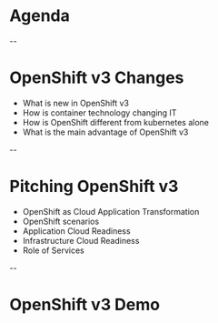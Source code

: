 # Agenda

--

# OpenShift v3 Changes

* What is new in OpenShift v3
* How is container technology changing IT
* How is OpenShift different from kubernetes alone
* What is the main advantage of OpenShift v3

--

# Pitching OpenShift v3

* OpenShift as Cloud Application Transformation
* OpenShift scenarios
* Application Cloud Readiness
* Infrastructure Cloud Readiness
* Role of Services

--

# OpenShift v3 Demo
